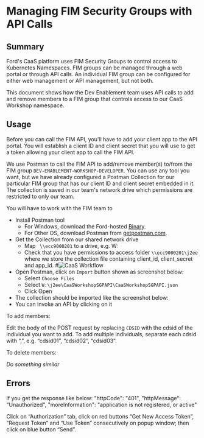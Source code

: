 # Managing FIM Security Groups with API Calls

## Summary

Ford's CaaS platform uses FIM Security Groups to control access to Kubernetes Namespaces. FIM groups can be managed through a web portal or through API calls. An individual FIM group can be configured for either web management or API management, but not both.

This document shows how the Dev Enablement team uses API calls to add and remove members to a FIM group that controls access to our CaaS Workshop namespace.

## Usage
Before you can call the FIM API, you'll have to add your client app to the API portal. You will establish a client ID and client secret that you will use to get a token allowing your client app to call the FIM API.

We use Postman to call the FIM API to add/remove member(s) to/from the FIM group `DEV-ENABLEMENT-WORKSHOP-DEVELOPER`. You can use any tool you want, but we have already configured a Postman Collection for our particular FIM group that has our client ID and client secret embedded in it. The collection is saved in our team's network drive which permissions are restricted to only our team.

You will have to work with the FIM team to

- Install Postman tool
  - For Windows, download the Ford-hosted [Binary](https://it2.spt.ford.com/sites/WebCOE/Docs/Downloads/Web%20Components/Postman-win64-7.14.0-Setup.exe).
  - For Other OS, download Postman from [getpostman.com](https://www.getpostman.com/).
- Get the Collection from our shared network drive
  - Map ` \\ecc9000201` to a drive, e.g. W:
  - Check that you have permissions to access folder `\\ecc9000201\j2ee` where we store the collection file containing client_id, client_secret and app_id.
  #![CaaS Workflow](https://github.ford.com/jchen45/caas-workshop/blob/master/images/ShareDrive.png)
- Open Postman, click on `Import` button shown as screenshot below:
  - Select `Choose Files`
  - Select `W:\j2ee\CaaSWorkshopSGPAPI\CaaSWorkshopSGPAPI.json`
  - Click Open
- The collection should be imported like the screenshot below:
- You can invoke an API by clicking on it

To add members:

Edit the body of the POST request by replacing `CDSID` with the cdsid of the individual you want to add. To add multiple individuals, separate each cdsid with “,”, e.g. “cdsid01”, “cdsid02”, “cdsid03”.

To delete members:

*Do something similar*

## Errors

If you get the response like below:
    "httpCode": "401",
    "httpMessage": "Unauthorized",
"moreInformation": "application is not registered, or active"

Click on “Authorization” tab, click on red buttons “Get New Access Token”, “Request Token” and “Use Token” consecutively on popup window; then click on blue button “Send”.
